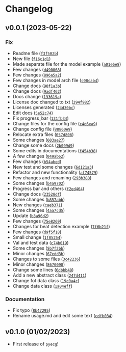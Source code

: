 # Changelog

<!--next-version-placeholder-->

## v0.0.1 (2023-05-22)
### Fix
* Readme file ([`f3f502b`](https://github.com/sadeghmdi/pybeatdetector/commit/f3f502bf938b3170aeb8994a6dde4751803def3d))
* New file ([`f16c1d1`](https://github.com/sadeghmdi/pybeatdetector/commit/f16c1d1ade99d114483a52ffe3bfb253d2bffe43))
* Made separate file for the model example ([`a01e6e8`](https://github.com/sadeghmdi/pybeatdetector/commit/a01e6e883e8270e271c6ae49e84bcff4aa6de6ee))
* Few changes ([`d490068`](https://github.com/sadeghmdi/pybeatdetector/commit/d490068ec90bfe576115247d3d41b4bf225577c6))
* Few changes ([`896a5a2`](https://github.com/sadeghmdi/pybeatdetector/commit/896a5a2ec91ae7e1c63da2a51be8775626bd451f))
* Few changes in model arch file ([`c08cab4`](https://github.com/sadeghmdi/pybeatdetector/commit/c08cab4d2801c5a79052259c77fc59494f77ec77))
* Change docs ([`90f1a3b`](https://github.com/sadeghmdi/pybeatdetector/commit/90f1a3b3f7fcbe104bbc36ab7f5da7333ae68f87))
* Change docs ([`9adf462`](https://github.com/sadeghmdi/pybeatdetector/commit/9adf462a18173a5788c10a094233f937f1911483))
* Docs change ([`193619a`](https://github.com/sadeghmdi/pybeatdetector/commit/193619ab4662eababc96c5b27693444bcc0849c7))
* License doc changed to txt ([`294f982`](https://github.com/sadeghmdi/pybeatdetector/commit/294f98240bb088a5e3321d4eb9e59a06a010be5d))
* Licenses generated ([`24d30bc`](https://github.com/sadeghmdi/pybeatdetector/commit/24d30bce11ea191f3571fadd3777bddc888c882f))
* Edit docs ([`5e52c74`](https://github.com/sadeghmdi/pybeatdetector/commit/5e52c74f18acf35338c3e9c44f0e6725d6c5d90c))
* Fix  progress_bar ([`131fb34`](https://github.com/sadeghmdi/pybeatdetector/commit/131fb34eb6c0f9b21c75640b38fa4c822f5e78c0))
* Change files for the config file ([`c4d6ea9`](https://github.com/sadeghmdi/pybeatdetector/commit/c4d6ea9cff85cb047a7181d93926ee000b59bfbb))
* Change config file ([`88860e9`](https://github.com/sadeghmdi/pybeatdetector/commit/88860e956a64f4fba7d2ca3cbe8f1540a8e574e5))
* Relocate extra files ([`057d806`](https://github.com/sadeghmdi/pybeatdetector/commit/057d8065b72f4f12fdaf2caeb6c29f7ed989aac8))
* Some changes ([`603ae27`](https://github.com/sadeghmdi/pybeatdetector/commit/603ae277d82b0684cb31f91173b858a224ce668e))
* Change some docs ([`2b099d9`](https://github.com/sadeghmdi/pybeatdetector/commit/2b099d943124694265ad8574d1aa2fc75878f840))
* Some edits in documentations ([`f454b38`](https://github.com/sadeghmdi/pybeatdetector/commit/f454b3834806f1c7bd6afa96bb4340114f6dce38))
* A few changes ([`049ab62`](https://github.com/sadeghmdi/pybeatdetector/commit/049ab622043d757c5d2161b40f6d006eca6e7888))
* Few changes ([`b54abed`](https://github.com/sadeghmdi/pybeatdetector/commit/b54abedbfa87d065a06cf6dbf2ff58baa8e000c6))
* New test and some changes ([`6d121a3`](https://github.com/sadeghmdi/pybeatdetector/commit/6d121a30f1c154043b8673ce69e3773a574c45dc))
* Refactor and new functionality ([`af74579`](https://github.com/sadeghmdi/pybeatdetector/commit/af7457967f1f362442b665515d216d3210a9453a))
* Few changes and renaming ([`293b388`](https://github.com/sadeghmdi/pybeatdetector/commit/293b3883bd04055b1749c1bc3874f85a8ff99bc3))
* Some changes ([`b4a9702`](https://github.com/sadeghmdi/pybeatdetector/commit/b4a9702dc5ed72a218159a4962be67755b56a362))
* Progress bar and others ([`f2ed464`](https://github.com/sadeghmdi/pybeatdetector/commit/f2ed464d372184bd279fbad59238e1ecec51e807))
* Change docs ([`23528df`](https://github.com/sadeghmdi/pybeatdetector/commit/23528df0d3ea5201e16d97fcca60754f4905b0e6))
* Some changes ([`b857abb`](https://github.com/sadeghmdi/pybeatdetector/commit/b857abb5d557f6dceac9699b2ef68d2c65623daf))
* New changes ([`caeb371`](https://github.com/sadeghmdi/pybeatdetector/commit/caeb371e0259833347d272a46f6b2862a972ccd4))
* Some changes ([`4aa7cd5`](https://github.com/sadeghmdi/pybeatdetector/commit/4aa7cd5397ad0dfec896da0e214c86e02c80bf51))
* Update ([`b3a96d2`](https://github.com/sadeghmdi/pybeatdetector/commit/b3a96d22a0fe4a104ba12b6484f25b9e644fa405))
* Few changes ([`75e8269`](https://github.com/sadeghmdi/pybeatdetector/commit/75e8269d974c3fee3d3e2f0b94ddc8e8a9fa48b6))
* Changes for beat detection example ([`7f6b21f`](https://github.com/sadeghmdi/pybeatdetector/commit/7f6b21fe920976c5de84b347231d6b4719efbc50))
* Few changes ([`d9f5f18`](https://github.com/sadeghmdi/pybeatdetector/commit/d9f5f1828135b555c75fd91bcfd4e09b642964c7))
* Small change ([`1f85254`](https://github.com/sadeghmdi/pybeatdetector/commit/1f85254751fb9501f141e458adeee7c9e5b5d630))
* Val and test data ([`c74b019`](https://github.com/sadeghmdi/pybeatdetector/commit/c74b019e8c0d640fb709c385ff4cefa36edfe908))
* Some changes ([`5b7f2bb`](https://github.com/sadeghmdi/pybeatdetector/commit/5b7f2bbe09c3a50145e6e0311519e271373b2f4d))
* Minor changes ([`67edd3b`](https://github.com/sadeghmdi/pybeatdetector/commit/67edd3b8073cef2f148b570800bfdfd19d29d246))
* Changes to some files ([`3c42236`](https://github.com/sadeghmdi/pybeatdetector/commit/3c42236d2fcad30c59da90e972bb35fa5b8b4240))
* Minor changes ([`8670098`](https://github.com/sadeghmdi/pybeatdetector/commit/867009840e518a5d61e7946a4197305efff85e98))
* Change some lines ([`6dbbb48`](https://github.com/sadeghmdi/pybeatdetector/commit/6dbbb4832a2284f3519a251e6285db17231ffa9e))
* Add a new abstract class ([`247d411`](https://github.com/sadeghmdi/pybeatdetector/commit/247d411818ec6d874ffd94bb83bcb523aee5ca66))
* Change fot data class ([`19c0a4c`](https://github.com/sadeghmdi/pybeatdetector/commit/19c0a4ca05b1da850f80972e372c84aeb2bd7679))
* Change data class ([`1a04eff`](https://github.com/sadeghmdi/pybeatdetector/commit/1a04eff5a0ff47ec0685b2b5ec0e30d76289cbfe))

### Documentation
* Fix typo ([`8b47295`](https://github.com/sadeghmdi/pybeatdetector/commit/8b472954c378421d1ad70a44965e544ba8a6c4c5))
* Rename usage.md and edit some text ([`cdfb034`](https://github.com/sadeghmdi/pybeatdetector/commit/cdfb034f9c558ebba32896e667fdfd1140461c37))

## v0.1.0 (01/02/2023)

- First release of `pyecg`!